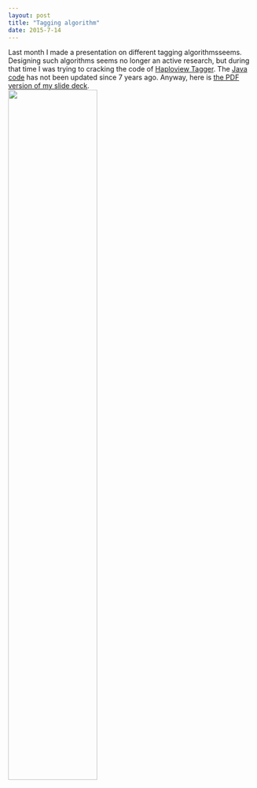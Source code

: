 ```yaml
---
layout: post
title: "Tagging algorithm"
date: 2015-7-14
---
```

Last month I made a presentation on different tagging algorithmsseems. Designing such algorithms seems no longer an active research, but during that time I was trying to cracking the code of <a href="https://www.broadinstitute.org/tagger-0">Haploview Tagger</a>. The <a href="https://github.com/lybird300/Haploview/tree/master/edu/mit/wi/tagger">Java code</a> has not been updated since 7 years ago.
Anyway, here is <a href="https://lybird300.github.io/YLin_July8_2015_TagSNPSelection.pdf">the PDF version of my slide deck</a>.
<br/><img width="60%" src="https://cloud.githubusercontent.com/assets/5496192/9687540/00787d78-52f8-11e5-8106-6dc166550150.jpg"/>
